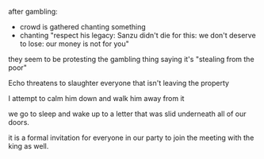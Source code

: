 after gambling:
- crowd is gathered chanting something
- chanting "respect his legacy: Sanzu didn't die for this: we don't deserve to lose: our money is not for you"

they seem to be protesting the gambling thing saying it's "stealing from the poor"

Echo threatens to slaughter everyone that isn't leaving the property

I attempt to calm him down and walk him away from it

we go to sleep and wake up to a letter that was slid underneath all of our doors.

it is a formal invitation for everyone in our party to join the meeting with the king as well.